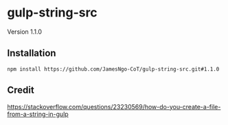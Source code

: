 # gulp-string-src

Version 1.1.0

## Installation

``` console
npm install https://github.com/JamesNgo-CoT/gulp-string-src.git#1.1.0
```

## Credit

https://stackoverflow.com/questions/23230569/how-do-you-create-a-file-from-a-string-in-gulp
